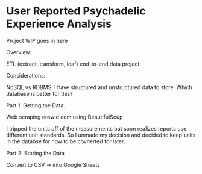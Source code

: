 # User Reported Psychadelic Experience Analysis


Project WIP goes in here

Overview:

ETL (extract, transform, loaf) end-to-end data project 

Considerations:

NoSQL vs RDBMS.
I have structured and unstructured data to store. Which database is better for this?

Part 1. Getting the Data.

Web scraping erowid.com using BeautifulSoup

I tripped the units off of the measurements but soon realizes reports use different unit standards. So I unmade my decision and decided to keep units in the databse for now to be covnerted for later. 


Part 2. Storing the Data

Convert to CSV -> into Google Sheets
